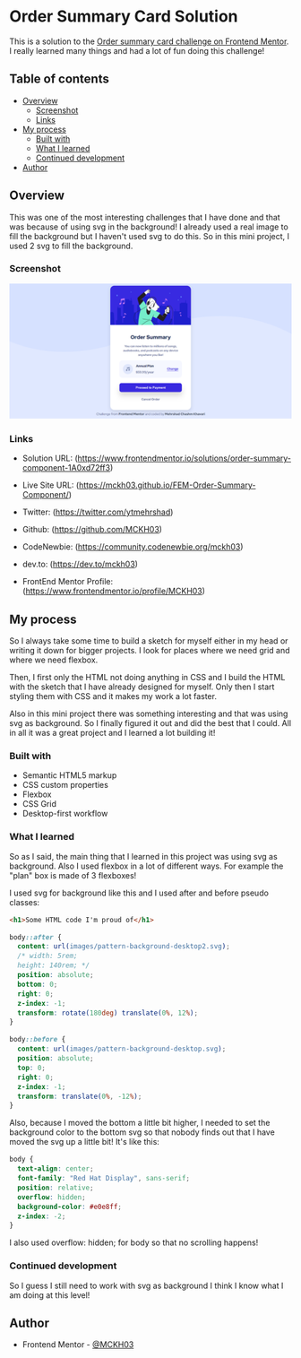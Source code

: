 # Order Summary Card Solution

This is a solution to the [Order summary card challenge on Frontend Mentor](https://www.frontendmentor.io/challenges/order-summary-component-QlPmajDUj). I really learned many things and had a lot of fun doing this challenge!

## Table of contents

- [Overview](#overview)
  - [Screenshot](#screenshot)
  - [Links](#links)
- [My process](#my-process)
  - [Built with](#built-with)
  - [What I learned](#what-i-learned)
  - [Continued development](#continued-development)
- [Author](#author)

## Overview

This was one of the most interesting challenges that I have done and that was because of using svg in the background! I already used a real image to fill the background but I haven't used svg to do this. So in this mini project, I used 2 svg to fill the background.

### Screenshot

![Screenshot from the solution!](Screenshot.png)

### Links

- Solution URL: (https://www.frontendmentor.io/solutions/order-summary-component-1A0xd72ff3)

- Live Site URL: (https://mckh03.github.io/FEM-Order-Summary-Component/)

- Twitter: (https://twitter.com/ytmehrshad)

- Github: (https://github.com/MCKH03)

- CodeNewbie: (https://community.codenewbie.org/mckh03)

- dev.to: (https://dev.to/mckh03)

- FrontEnd Mentor Profile: (https://www.frontendmentor.io/profile/MCKH03)

## My process

So I always take some time to build a sketch for myself either in my head or writing it down for bigger projects. I look for places where we need grid and where we need flexbox.

Then, I first only the HTML not doing anything in CSS and I build the HTML with the sketch that I have already designed for myself. Only then I start styling them with CSS and it makes my work a lot faster.

Also in this mini project there was something interesting and that was using svg as background. So I finally figured it out and did the best that I could. All in all it was a great project and I learned a lot building it!

### Built with

- Semantic HTML5 markup
- CSS custom properties
- Flexbox
- CSS Grid
- Desktop-first workflow

### What I learned

So as I said, the main thing that I learned in this project was using svg as background. Also I used flexbox in a lot of different ways. For example the "plan" box is made of 3 flexboxes!

I used svg for background like this and I used after and before pseudo classes:

```html
<h1>Some HTML code I'm proud of</h1>
```

```css
body::after {
  content: url(images/pattern-background-desktop2.svg);
  /* width: 5rem;
  height: 140rem; */
  position: absolute;
  bottom: 0;
  right: 0;
  z-index: -1;
  transform: rotate(180deg) translate(0%, 12%);
}
```

```css
body::before {
  content: url(images/pattern-background-desktop.svg);
  position: absolute;
  top: 0;
  right: 0;
  z-index: -1;
  transform: translate(0%, -12%);
}
```

Also, because I moved the bottom a little bit higher, I needed to set the background color to the bottom svg so that nobody finds out that I have moved the svg up a little bit! It's like this:

```css
body {
  text-align: center;
  font-family: "Red Hat Display", sans-serif;
  position: relative;
  overflow: hidden;
  background-color: #e0e8ff;
  z-index: -2;
}
```

I also used overflow: hidden; for body so that no scrolling happens!

### Continued development

So I guess I still need to work with svg as background I think I know what I am doing at this level!

## Author

- Frontend Mentor - [@MCKH03](https://www.frontendmentor.io/profile/MCKH03)

